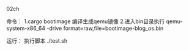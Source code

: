 02ch

命令：
    1.cargo bootimage 编译生成qemu镜像
    2.进入bin目录执行 qemu-system-x86_64 -drive format=raw,file=bootimage-blog_os.bin

运行：
    执行脚本 ./test.sh